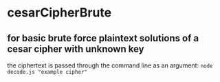 # cesarCipherBrute

## for basic brute force plaintext solutions of a cesar cipher with unknown key

the ciphertext is passed through the command line as an argument: `node decode.js "example cipher"`
